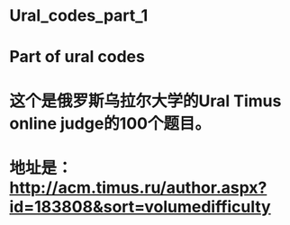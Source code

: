 # Ural_codes_part_1
# Part of ural codes
# 这个是俄罗斯乌拉尔大学的Ural Timus online judge的100个题目。
# 地址是：http://acm.timus.ru/author.aspx?id=183808&sort=volumedifficulty

